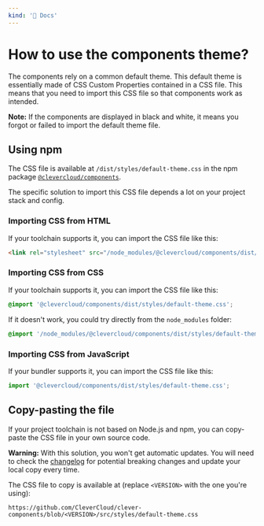 ```yaml
---
kind: '📌 Docs'
---
```


# How to use the components theme?

The components rely on a common default theme.
This default theme is essentially made of CSS Custom Properties contained in a CSS file.
This means that you need to import this CSS file so that components work as intended.

**Note:**
If the components are displayed in black and white, it means you forgot or failed to import the default theme file.

## Using npm

The CSS file is available at `/dist/styles/default-theme.css` in the npm package [`@clevercloud/components`](https://www.npmjs.com/package/@clevercloud/components).

The specific solution to import this CSS file depends a lot on your project stack and config.

### Importing CSS from HTML

If your toolchain supports it, you can import the CSS file like this:

```html
<link rel="stylesheet" src="/node_modules/@clevercloud/components/dist/styles/default-theme.css">
```

### Importing CSS from CSS

If your toolchain supports it, you can import the CSS file like this:

```css
@import '@clevercloud/components/dist/styles/default-theme.css';
```

If it doesn't work, you could try directly from the `node_modules` folder:

```css
@import '/node_modules/@clevercloud/components/dist/styles/default-theme.css';
```

### Importing CSS from JavaScript

If your bundler supports it, you can import the CSS file like this:

```js
import '@clevercloud/components/dist/styles/default-theme.css';
```

## Copy-pasting the file

If your project toolchain is not based on Node.js and npm, you can copy-paste the CSS file in your own source code.

**Warning:**
With this solution, you won't get automatic updates. You will need to check the [changelog](https://github.com/CleverCloud/clever-components/blob/master/CHANGELOG.md) for potential breaking changes and update your local copy every time.

The CSS file to copy is available at (replace `<VERSION>` with the one you're using):

```
https://github.com/CleverCloud/clever-components/blob/<VERSION>/src/styles/default-theme.css
```
